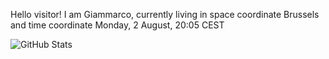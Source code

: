 Hello visitor! I am Giammarco, currently living in space coordinate Brussels and time coordinate Monday, 2 August, 20:05 CEST

![GitHub Stats](https://github-readme-stats.vercel.app/api?username=grcasanova)
